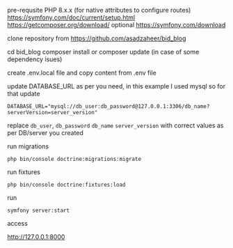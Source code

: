 pre-requsite 
 PHP 8.x.x (for native attributes to configure routes)
 https://symfony.com/doc/current/setup.html
 https://getcomposer.org/download/
 optional https://symfony.com/download

clone repository from https://github.com/asadzaheer/bid_blog

cd bid_blog
composer install or composer update (in case of some dependency isues)

create .env.local file and copy content from .env file

update DATABASE_URL as per you need, in this example I used mysql so for that update

`DATABASE_URL="mysql://db_user:db_password@127.0.0.1:3306/db_name?serverVersion=server_version"`

replace `db_user`, `db_password` `db_name` `server_version` with correct values as per DB/server you created

run migrations

`php bin/console doctrine:migrations:migrate`

run fixtures

`php bin/console doctrine:fixtures:load`

run 

`symfony server:start`

access

http://127.0.0.1:8000